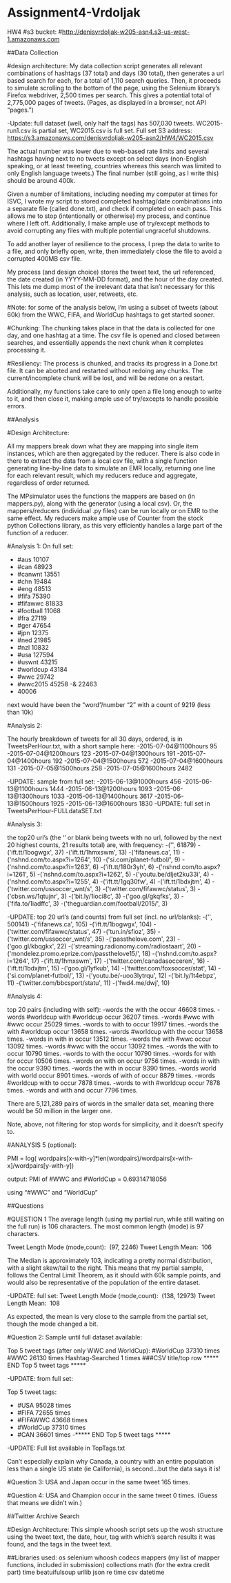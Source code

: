 # Assignment4-Vrdoljak
HW4
#s3 bucket: 
#http://denisvrdoljak-w205-asn4.s3-us-west-1.amazonaws.com

##Data Collection

#design architecture:
My data collection script generates all relevant combinations of hashtags (37 total) and days (30 total), then generates a url based search for each, for a total of 1,110 search queries. Then, it proceeds to simulate scrolling to the bottom of the page, using the Selenium library’s Firefox webdriver, 2,500 times per search. This gives a potential total of 2,775,000 pages of tweets. (Pages, as displayed in a browser, not API “pages.”)

-Update:
full dataset (well, only half the tags) has 507,030 tweets. WC2015-run1.csv is partial set, WC2015.csv is full set. Full set S3 address:
https://s3.amazonaws.com/denisvrdoljak-w205-asn2/HW4/WC2015.csv

The actual number was lower due to web-based rate limits and several hashtags having next to no tweets except on select days (non-English speaking, or at least tweeting, countries whereas this search was limited to only English language tweets.) The final number (still going, as I write this) should be around 400k.

Given a number of limitations, including needing my computer at times for ISVC, I wrote my script to stored completed hashtag/date combinations into a separate file (called done.txt), and check if completed on each pass. This allows me to stop (intentionally or otherwise) my process, and continue where I left off. Additionally, I make ample use of try/except methods to avoid corrupting any files with multiple potential ungraceful shutdowns.

To add another layer of resilience to the process, I prep the data to write to a file, and only briefly open, write, then immediately close the file to avoid a corrupted 400MB csv file. 

My process (and design choice) stores the tweet text, the url referenced, the date created (in YYYY-MM-DD format), and the hour of the day created. This lets me dump most of the irrelevant data that isn’t necessary for this analysis, such as location, user, retweets, etc.

#Note: 
for some of the analysis below, I’m using a subset of tweets (about 60k) from the WWC, FIFA, and WorldCup hashtags to get started sooner.

#Chunking:
The chunking takes place in that the data is collected for one day, and one hashtag at a time. The csv file is opened and closed between searches, and essentially appends the next chunk when it completes processing it.

#Resiliency:
The process is chunked, and tracks its progress in a Done.txt file. It can be aborted and restarted without redoing any chunks. The current/incomplete chunk will be lost, and will be redone on a restart.

Additionally, my functions take care to only open a file long enough to write to it, and then close it, making ample use of try/excepts to handle possible errors.


##Analysis

#Design Architecture:

All my mappers break down what they are mapping into single item instances, which are then aggregated by the reducer. There is also code in there to extract the data from a local csv file, with a single function generating line-by-line data to simulate an EMR locally, returning one line for each relevant result, which my reducers reduce and aggregate, regardless of order returned.

The MPsimulator uses the functions the mappers are based on (in mappers.py), along with the generator (using a local csv). Or, the mappers/reducers (individual .py files) can be run locally or on EMR to the same effect. My reducers make ample use of Counter from the stock python Collections library, as this very efficiently handles a large part of the function of a reducer.

#Analysis 1:
On full set:
- #aus 10107
- #can 48923
- #canwnt 13551
- #chn 19484
- #eng 48513
- #fifa 75390
- #fifawwc 81833
- #football 11068
- #fra 27119
- #ger 47654
- #jpn 12375
- #ned 21985
- #nzl 10832
- #usa 127594
- #uswnt 43215
- #worldcup 43184
- #wwc 29742
- #wwc2015 45258
-& 22463
- 40006

next would have been the “word”/number “2” with a count of 9219 (less than 10k)

#Analysis 2:

The hourly breakdown of tweets for all 30 days, ordered, is in TweetsPerHour.txt, with a short sample here:
-2015-07-04@1100hours 95
-2015-07-04@1200hours 123
-2015-07-04@1300hours 191
-2015-07-04@1400hours 192
-2015-07-04@1500hours 572
-2015-07-04@1600hours 131
-2015-07-05@1500hours 258
-2015-07-05@1600hours 2482

-UPDATE:
sample from full set:
-2015-06-13@1000hours 456
-2015-06-13@1100hours 1444
-2015-06-13@1200hours 1093
-2015-06-13@1300hours 1033
-2015-06-13@1400hours 3617
-2015-06-13@1500hours 1925
-2015-06-13@1600hours 1830
-UPDATE: full set in TweetsPerHour-FULLdataSET.txt


#Analysis 3:

the top20 url’s (the ‘’ or blank being tweets with no url, followed by the next 20 highest counts, 21 results total) are, with frequency:
-('', 61879)
-('ift.tt/1bogwgx', 37)
-('ift.tt/1hmxswm', 13)
-('fifanews.ca', 11)
-('nshnd.com/to.aspx?i=1264', 10)
-('si.com/planet-futbol/', 9)
-('nshnd.com/to.aspx?i=1263', 6)
-('ift.tt/180r3yh', 6)
-('nshnd.com/to.aspx?i=1261', 5)
-('nshnd.com/to.aspx?i=1262', 5)
-('youtu.be/dljet2ku33i', 4)
-('nshnd.com/to.aspx?i=1255', 4)
-('ift.tt/1gq30fw', 4)
-('ift.tt/1bdxjtm', 4)
-('twitter.com/ussoccer_wnt/s', 3)
-('twitter.com/fifawwc/status', 3)
-('cbsn.ws/1qtujnr', 3)
-('bit.ly/1ioci8c', 3)
-('goo.gl/gkqfks', 3)
-('fifa.to/1iadffc', 3)
-('theguardian.com/football/2015/', 3)


-UPDATE: top 20 url’s (and counts) from full set (incl. no url/blanks):
-('', 500141)
-('fifanews.ca', 105)
-('ift.tt/1bogwgx', 104)
-('twitter.com/fifawwc/status', 47)
-('tun.in/sfioz', 35)
-('twitter.com/ussoccer_wnt/s', 35)
-('passthelove.com', 23)
-('goo.gl/kbqgkx', 22)
-('streaming.radionomy.com/radiostaart', 20)
-('mondelez.promo.eprize.com/passthelove15/', 18)
-('nshnd.com/to.aspx?i=1264', 17)
-('ift.tt/1hmxswm', 17)
-('twitter.com/canadasocceren', 16)
-('ift.tt/1bdxjtm', 15)
-('goo.gl/1yfkub', 14)
-('twitter.com/foxsoccer/stat', 14)
-('si.com/planet-futbol/', 13)
-('youtu.be/-uoo3lytrqu', 12)
-('bit.ly/1t4ebpz', 11)
-('twitter.com/bbcsport/statu', 11)
-('fwd4.me/dwj', 10)

#Analysis 4:

top 20 pairs (including with self):
-words the with the occur 46608 times.
-words #worldcup with #worldcup occur 36207 times.
-words #wwc with #wwc occur 25029 times.
-words to with to occur 19917 times.
-words the with #worldcup occur 13658 times.
-words #worldcup with the occur 13658 times.
-words in with in occur 13512 times.
-words the with #wwc occur 13092 times.
-words #wwc with the occur 13092 times.
-words the with to occur 10790 times.
-words to with the occur 10790 times.
-words for with for occur 10506 times.
-words on with on occur 9756 times.
-words in with the occur 9390 times.
-words the with in occur 9390 times.
-words world with world occur 8901 times.
-words of with of occur 8879 times.
-words #worldcup with to occur 7878 times.
-words to with #worldcup occur 7878 times.
-words and with and occur 7796 times.

<Using smaller dataset> There are 5,121,289 pairs of words in the smaller data set, meaning there would be 50 million in the larger one.

Note, above, not filtering for stop words for simplicity, and it doesn’t specify to.

#ANALYSIS 5 (optional):

PMI = log( wordpairs[x-with-y]*len(wordpairs)/wordpairs[x-with-x]/wordpairs[y-with-y])

output:
PMI of #WWC and #WorldCup = 0.69314718056

using “#WWC” and “WorldCup”

##Questions

#QUESTION 1
The average length (using my partial run, while still waiting on the full run) is 106 characters. The most common length (mode) is 97 characters.

Tweet Length Mode (mode,count):  (97, 2246)
Tweet Length Mean:  106

The Median is approximately 103, indicating a pretty normal distribution, with a slight skew/tail to the right. This means that my partial sample, follows the Central Limit Theorem, as it should with 60k sample points, and would also be representative of the population of the entire dataset.

-UPDATE: full set:
Tweet Length Mode (mode,count):  (138, 12973)
Tweet Length Mean:  108

As expected, the mean is very close to the sample from the partial set, though the mode changed a bit.

#Question 2:
Sample until full dataset available:

Top 5 tweet tags (after only WWC and WorldCup):
#WorldCup 37310 times
#WWC 26130 times
Hashtag-Searched 1 times ###CSV title/top row
***** END Top 5 tweet tags *****

-UPDATE: from full set:

Top 5 tweet tags:
- #USA 95028 times
- #FIFA 72655 times
- #FIFAWWC 43668 times
- #WorldCup 37310 times
- #CAN 36601 times
-***** END Top 5 tweet tags *****

-UPDATE: Full list available in TopTags.txt

Can’t especially explain why Canada, a country with an entire population less than a single US state (ie California), is second…but the data says it is!

#Question 3:
USA and Japan occur in the same tweet 165 times.

#Question 4:
USA and Champion occur in the same tweet 0 times. (Guess that means we didn’t win.)



##Twitter Archive Search

#Design Architecture:
This simple whoosh script sets up the wosh structure using the tweet text, the date, hour, tag with which’s search results it was found, and the tags in the tweet text.

##Libraries used:
os
selenium
whoosh
codecs
mappers (my list of mapper functions, included in submission)
collections
math (for the extra credit part)
time
beatuifulsoup
urllib
json
re
time
csv
datetime

